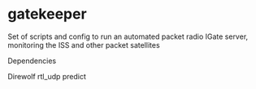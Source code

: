 # gatekeeper
Set of scripts and config to run an automated packet radio IGate server, monitoring the ISS and other packet satellites

Dependencies

Direwolf
rtl_udp
predict

